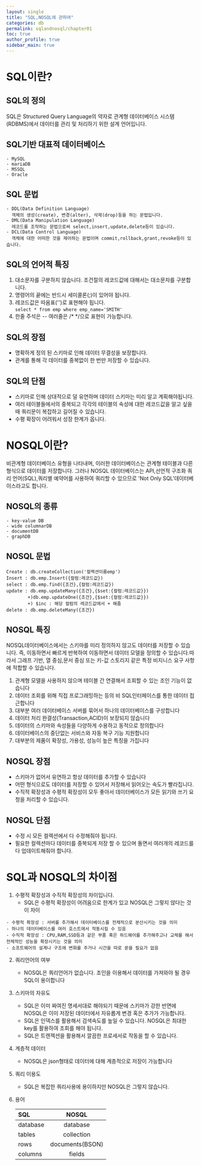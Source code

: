 ```yaml
---
layout: single
title: "SQL,NOSQL에 관하여"
categories: db
permalink: sqlandnosql/chapter01
toc: true
author_profile: true
sidebar_main: true
---
```


# SQL이란?

## SQL의 정의

SQL은 Structured Query Language의 약자로 관계형 데이터베이스 시스템(RDBMS)에서
데이터를 관리 및 처리하기 위한 설계 언어입니다.

## SQL기반 대표적 데이터베이스

    - MySQL
    - mariaDB
    - MSSQL
    - Oracle

## SQL 문법

    - DDL(Data Definition Language)
      객체의 생성(create), 변경(alter), 삭제(drop)등을 하는 문법입니다.
    - DML(Data Manipulation Language)
      레코드를 조작하는 문법으로써 select,insert,update,delete등이 있습니다.
    - DCL(Data Control Language)
      객체에 대한 어떠한 것을 제어하는 문법이며 commit,rollback,grant,revoke등이 있습니다.

## SQL의 언어적 특징

1. 대소문자를 구분하지 않습니다. 조건절의 레코드값에 대해서는 대소문자를 구분합니다.
2. 명령어의 끝에는 반드시 세미콜론(;)이 있어야 됩니다.
3. 레코드값은 따옴표('')로 표현해야 됩니다.<br>
   `select * from emp where emp_name='SMITH'`
4. 한줄 주석은 -- 여러줄은 /\* \*/으로 표현이 가능합니다.

## SQL의 장점

- 명확하게 정의 된 스키마로 인해 데이터 무결성을 보장합니다.
- 관계를 통해 각 데이터를 중복없이 한 번만 저장할 수 있습니다.

## SQL의 단점

- 스키마로 인해 상대적으로 덜 유연하며 데이터 스키마는 미리 알고 계획해야됩니다.
- 여러 테이블들에서의 중복되고 각각의 테이블의 속성에 대한 레코드값을 알고 싶을 때 쿼리문이 복잡하고 길어질 수 있습니다.
- 수평 확장이 어려워서 성장 한계가 옵니다.

# NOSQL이란?

비관계형 데이터베이스 유형을 나타내며, 이러한 데이터베이스는 관계형 테이블과 다른 형식으로 데이터를 저장합니다. 그러나 NOSQL 데이터베이스는 API,선언적 구조화 쿼리 언어(SQL),쿼리별 예약어를 사용하여 쿼리할 수 있으므로 'Not Only SQL'데이터베이스라고도 합니다.

## NOSQL의 종류

    - key-value DB
    - wide columnarDB
    - documentDB
    - graphDB

## NOSQL 문법

```
Create : db.createCollection('컬렉션이름emp')
Insert : db.emp.Insert({컬럼:레코드값})
select : db.emp.find({조건},{컬럼:레코드값})
update : db.emp.updateMany({조건},{$set:{컬럼:레코드값}})
        +)db.emp.updateOne({조건},{$set:{컬럼:레코드값}})
        +) $inc : 해당 컬럼의 레코드값에서 + 해줌
delete : db.emp.deleteMany({조건})
```

## NOSQL 특징

NOSQL데이터베이스에서는 스키마를 미리 정의하지 않고도 데이터를 저장할 수 있습니다. 즉, 이동하면서 빠르게 반복하여 이동하면서 데이터 모델을 정의할 수 있습니다.따라서 그래프 기반, 열 중심,문서 중심 또는 키-값 스토리지 같은 특정 비지니스 요구 사항에 적합할 수 있습니다.

1. 관계형 모델을 사용하지 않으며 테이블 간 연결해서 조회할 수 있는 조인 기능이 없습니다
2. 데이터 조회를 위해 직접 프로그래밍하는 등의 비 SQL인터페이스를 통한 데이터 접근합니다
3. 대부분 여러 데이터베이스 서버를 묶어서 하나의 데이터베이스를 구성합니다
4. 데이터 처리 완결성(Transaction,ACID)이 보장되지 않습니다
5. 데이터의 스키마와 속성들을 다양하게 수용하고 동적으로 정의합니다
6. 데이터베이스의 중단없는 서비스와 자동 복구 기능 지원합니다
7. 대부분의 제품이 확장성, 가용성, 성능이 높은 특징을 가집니다

## NOSQL 장점

- 스키마가 없어서 유연하고 항상 데이터를 추가할 수 있습니다
- 어떤 형식으로도 데이터를 저장할 수 있어서 저장해서 읽어오는 속도가 빨라집니다.
- 수직적 확장성과 수평적 확장성이 모두 좋아서 데이터베이스가 모든 읽기와 쓰기 요청을 처리할 수 있습니다.

## NOSQL 단점

- 수정 시 모든 컬렉션에서 다 수정해줘야 됩니다.
- 필요한 컬렉션마다 데이터를 중복되게 저장 할 수 있으며 돌면서 여러개의 레코드를 다 업데이트해줘야 합니다.

# SQL과 NOSQL의 차이점

1. 수평적 확장성과 수직적 확장성의 차이입니다.
   - SQL은 수평적 확장성이 어려움으로 한계가 있고 NOSQL은 그렇지 않다는 것이 차이

```
- 수평적 확장성 : 서버를 추가해서 데이터베이스를 전체적으로 분산시키는 것을 의미
- 하나의 데이터베이스를 여러 호스트에서 작동시킬 수 있음
- 수직적 확장성 : CPU,RAM,SSD등과 같은 부품 혹은 하드웨어를 추가해주고나 교체를 해서 전체적인 성능을 확장시키는 것을 의미
- 소프트웨어의 설계나 구조에 변화를 주거나 시간을 따로 쏟을 필요가 없음
```

2. 쿼리언어의 여부
   - NOSQL은 쿼리언어가 없습니다. 조인을 이용해서 데이터를 가져와야 될 경우 SQL이 용이합니다
3. 스키마의 자유도
   - SQL은 이미 짜여진 명세서대로 해야되기 때문에 스키마가 강한 반면에 NOSQL은 이미 저장된 데이터에서 자유롭게 변경 혹은 추가가 가능합니다.
   - SQL은 인덱스를 활용해서 검색속도를 높일 수 있습니다. NOSQL은 최대한 key를 활용하여 조회를 해야 됩니다.
   - SQL은 트렌젝션을 활용해서 깔끔한 프로세서로 작동을 할 수 있습니다.
4. 계층적 데이터
   - NOSQL은 json형태로 데이터에 대해 계층적으로 저장이 가능합니다
5. 쿼리 이용도
   - SQL은 복잡한 쿼리사용에 용이하지만 NOSQL은 그렇지 않습니다.
6. 용어

   | SQL      |      NOSQL      |
   | :------- | :-------------: |
   | database |    database     |
   | tables   |   collection    |
   | rows     | documents(BSON) |
   | columns  |     fields      |
